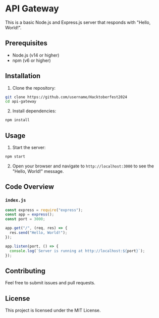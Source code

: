 # API Gateway

This is a basic Node.js and Express.js server that responds with "Hello, World!".

## Prerequisites

- Node.js (v14 or higher)
- npm (v6 or higher)

## Installation

1. Clone the repository:

```sh
git clone https://github.com/username/Hacktoberfest2024
cd api-gateway
```

2. Install dependencies:

```sh
npm install
```

## Usage

1. Start the server:

```sh
npm start
```

2. Open your browser and navigate to `http://localhost:3000` to see the "Hello, World!" message.

## Code Overview

### `index.js`

```javascript
const express = require("express");
const app = express();
const port = 3000;

app.get("/", (req, res) => {
  res.send("Hello, World!");
});

app.listen(port, () => {
  console.log(`Server is running at http://localhost:${port}`);
});
```

## Contributing

Feel free to submit issues and pull requests.

## License

This project is licensed under the MIT License.
